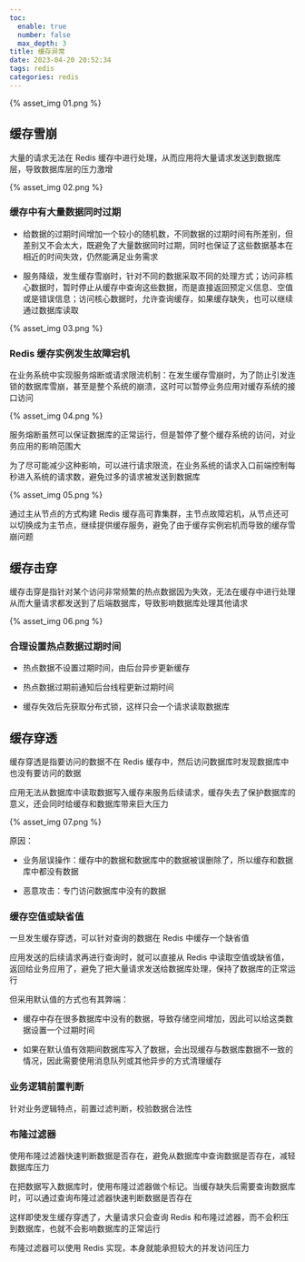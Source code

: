 ```yaml
---
toc:
  enable: true
  number: false
  max_depth: 3
title: 缓存异常
date: 2023-04-20 20:52:34
tags: redis
categories: redis
---
```


{% asset_img 01.png %}

## 缓存雪崩

大量的请求无法在 Redis 缓存中进行处理，从而应用将大量请求发送到数据库层，导致数据库层的压力激增

{% asset_img 02.png %}

### 缓存中有大量数据同时过期

- 给数据的过期时间增加一个较小的随机数，不同数据的过期时间有所差别，但差别又不会太大，既避免了大量数据同时过期，同时也保证了这些数据基本在相近的时间失效，仍然能满足业务需求

- 服务降级，发生缓存雪崩时，针对不同的数据采取不同的处理方式；访问非核心数据时，暂时停止从缓存中查询这些数据，而是直接返回预定义信息、空值或是错误信息；访问核心数据时，允许查询缓存，如果缓存缺失，也可以继续通过数据库读取

{% asset_img 03.png %}

### Redis 缓存实例发生故障宕机

在业务系统中实现服务熔断或请求限流机制：在发生缓存雪崩时，为了防止引发连锁的数据库雪崩，甚至是整个系统的崩溃，这时可以暂停业务应用对缓存系统的接口访问

{% asset_img 04.png %}

服务熔断虽然可以保证数据库的正常运行，但是暂停了整个缓存系统的访问，对业务应用的影响范围大

为了尽可能减少这种影响，可以进行请求限流，在业务系统的请求入口前端控制每秒进入系统的请求数，避免过多的请求被发送到数据库

{% asset_img 05.png %}

通过主从节点的方式构建 Redis 缓存高可靠集群，主节点故障宕机，从节点还可以切换成为主节点，继续提供缓存服务，避免了由于缓存实例宕机而导致的缓存雪崩问题

## 缓存击穿

缓存击穿是指针对某个访问非常频繁的热点数据因为失效，无法在缓存中进行处理从而大量请求都发送到了后端数据库，导致影响数据库处理其他请求

{% asset_img 06.png %}

### 合理设置热点数据过期时间

- 热点数据不设置过期时间，由后台异步更新缓存

- 热点数据过期前通知后台线程更新过期时间

- 缓存失效后先获取分布式锁，这样只会一个请求读取数据库

## 缓存穿透

缓存穿透是指要访问的数据不在 Redis 缓存中，然后访问数据库时发现数据库中也没有要访问的数据

应用无法从数据库中读取数据写入缓存来服务后续请求，缓存失去了保护数据库的意义，还会同时给缓存和数据库带来巨大压力

{% asset_img 07.png %}

原因：

- 业务层误操作：缓存中的数据和数据库中的数据被误删除了，所以缓存和数据库中都没有数据

- 恶意攻击：专门访问数据库中没有的数据

### 缓存空值或缺省值

一旦发生缓存穿透，可以针对查询的数据在 Redis 中缓存一个缺省值

应用发送的后续请求再进行查询时，就可以直接从 Redis 中读取空值或缺省值，返回给业务应用了，避免了把大量请求发送给数据库处理，保持了数据库的正常运行

但采用默认值的方式也有其弊端：

- 缓存中存在很多数据库中没有的数据，导致存储空间增加，因此可以给这类数据设置一个过期时间

- 如果在默认值有效期间数据库写入了数据，会出现缓存与数据库数据不一致的情况，因此需要使用消息队列或其他异步的方式清理缓存

### 业务逻辑前置判断

针对业务逻辑特点，前置过滤判断，校验数据合法性

### 布隆过滤器

使用布隆过滤器快速判断数据是否存在，避免从数据库中查询数据是否存在，减轻数据库压力

在把数据写入数据库时，使用布隆过滤器做个标记。当缓存缺失后需要查询数据库时，可以通过查询布隆过滤器快速判断数据是否存在

这样即使发生缓存穿透了，大量请求只会查询 Redis 和布隆过滤器，而不会积压到数据库，也就不会影响数据库的正常运行

布隆过滤器可以使用 Redis 实现，本身就能承担较大的并发访问压力